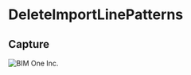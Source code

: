 # DeleteImportLinePatterns


## Capture
<img src="BIM1_DeleteImportLinePatterns.png" alt="BIM One Inc." /> 








